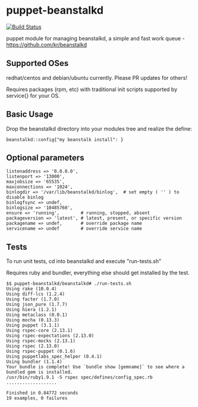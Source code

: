puppet-beanstalkd
=================
[![Build Status](https://travis-ci.org/keen99/puppet-beanstalkd.png?branch=master)](https://travis-ci.org/keen99/puppet-beanstalkd)

puppet module for managing beanstalkd, a simple and fast work queue - https://github.com/kr/beanstalkd


## Supported OSes

redhat/centos and debian/ubuntu currently.  Please PR updates for others!  

Requires packages (rpm, etc) with traditional init scripts supported by service{} for your OS.


## Basic Usage

Drop the beanstalkd directory into your modules tree and realize the define:

	beanstalkd::config{"my beanstalk install": }

## Optional parameters
	
	listenaddress => '0.0.0.0',
	listenport => '13000',
	maxjobsize => '65535',
	maxconnections => '1024',
	binlogdir => '/var/lib/beanstalkd/binlog',	# set empty ( '' ) to disable binlog
	binlogfsync => undef,							
	binlogsize => '10485760',
	ensure => 'running',		# running, stopped, absent
	packageversion => 'latest',	# latest, present, or specific version
	packagename => undef,		# override package name						
	servicename => undef		# override service name





## Tests

To run unit tests, cd into beanstalkd and execute "run-tests.sh"

Requires ruby and bundler, everything else should get installed by the test.

```
$$ puppet-beanstalkd/beanstalkd# ./run-tests.sh 
Using rake (10.0.4) 
Using diff-lcs (1.2.4) 
Using facter (1.7.0) 
Using json_pure (1.7.7) 
Using hiera (1.2.1) 
Using metaclass (0.0.1) 
Using mocha (0.13.3) 
Using puppet (3.1.1) 
Using rspec-core (2.13.1) 
Using rspec-expectations (2.13.0) 
Using rspec-mocks (2.13.1) 
Using rspec (2.13.0) 
Using rspec-puppet (0.1.6) 
Using puppetlabs_spec_helper (0.4.1) 
Using bundler (1.1.4) 
Your bundle is complete! Use `bundle show [gemname]` to see where a bundled gem is installed.
/usr/bin/ruby1.9.1 -S rspec spec/defines/config_spec.rb
...................

Finished in 0.84772 seconds
19 examples, 0 failures
```
